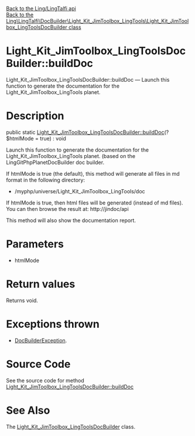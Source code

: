 [Back to the Ling/LingTalfi api](https://github.com/lingtalfi/LingTalfi/blob/master/doc/api/Ling/LingTalfi.md)<br>
[Back to the Ling\LingTalfi\DocBuilder\Light_Kit_JimToolbox_LingTools\Light_Kit_JimToolbox_LingToolsDocBuilder class](https://github.com/lingtalfi/LingTalfi/blob/master/doc/api/Ling/LingTalfi/DocBuilder/Light_Kit_JimToolbox_LingTools/Light_Kit_JimToolbox_LingToolsDocBuilder.md)


Light_Kit_JimToolbox_LingToolsDocBuilder::buildDoc
================



Light_Kit_JimToolbox_LingToolsDocBuilder::buildDoc — Launch this function to generate the documentation for the Light_Kit_JimToolbox_LingTools planet.




Description
================


public static [Light_Kit_JimToolbox_LingToolsDocBuilder::buildDoc](https://github.com/lingtalfi/LingTalfi/blob/master/doc/api/Ling/LingTalfi/DocBuilder/Light_Kit_JimToolbox_LingTools/Light_Kit_JimToolbox_LingToolsDocBuilder/buildDoc.md)(?$htmlMode = true) : void




Launch this function to generate the documentation for the Light_Kit_JimToolbox_LingTools planet.
(based on the LingGitPhpPlanetDocBuilder doc builder.

If htmlMode is true (the default),
this method will generate all files in md format in the following directory:

- /myphp/universe/Light_Kit_JimToolbox_LingTools/doc



If htmlMode is true,
then html files will be generated (instead of md files).
You can then browse the result at: http://jindoc/api



This method will also show the documentation report.




Parameters
================


- htmlMode

    


Return values
================

Returns void.


Exceptions thrown
================

- [DocBuilderException](https://github.com/lingtalfi/DocTools/blob/master/doc/api/Ling/DocTools/Exception/DocBuilderException.md).&nbsp;







Source Code
===========
See the source code for method [Light_Kit_JimToolbox_LingToolsDocBuilder::buildDoc](https://github.com/lingtalfi/LingTalfi/blob/master/DocBuilder/Light_Kit_JimToolbox_LingTools/Light_Kit_JimToolbox_LingToolsDocBuilder.php#L45-L215)


See Also
================

The [Light_Kit_JimToolbox_LingToolsDocBuilder](https://github.com/lingtalfi/LingTalfi/blob/master/doc/api/Ling/LingTalfi/DocBuilder/Light_Kit_JimToolbox_LingTools/Light_Kit_JimToolbox_LingToolsDocBuilder.md) class.



